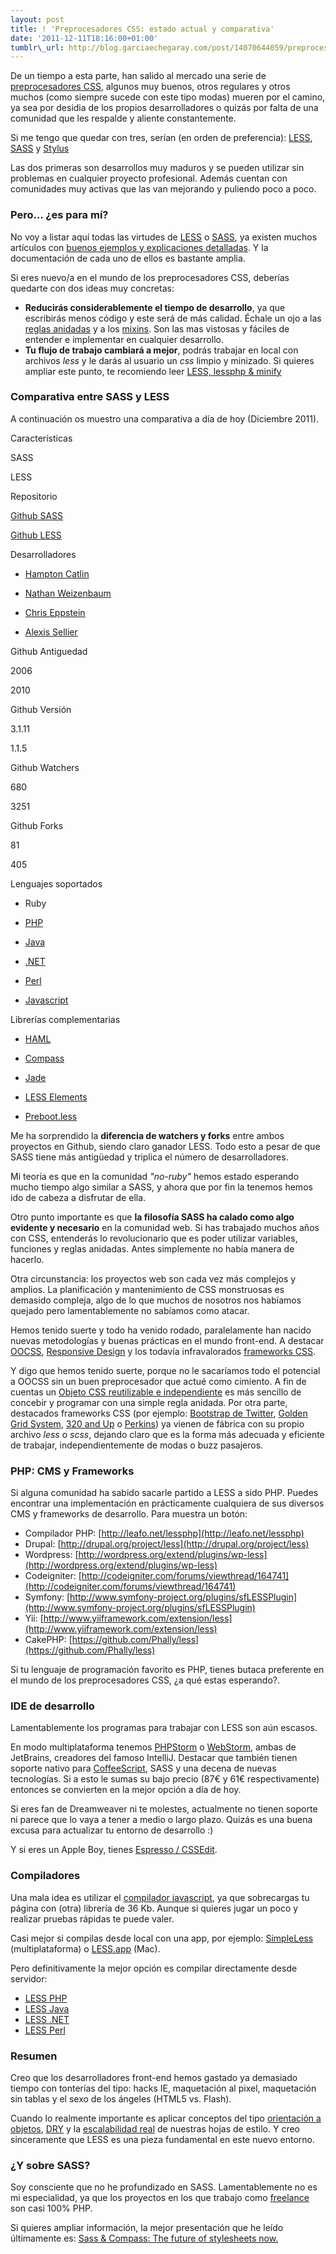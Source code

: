 ```yaml
--- 
layout: post 
title: ! 'Preprocesadores CSS: estado actual y comparativa' 
date: '2011-12-11T18:16:00+01:00' 
tumblr\_url: http://blog.garciaechegaray.com/post/14070644059/preprocesadores-css-estado-actual-y-comparativa
---
```


De un tiempo a esta parte, han salido al mercado una serie de
[preprocesadores
CSS](https://www.google.com/search?q=CSS+Preprocessor/), algunos muy
buenos, otros regulares y otros muchos (como siempre sucede con este
tipo modas) mueren por el camino, ya sea por desidia de los propios
desarrolladores o quizás por falta de una comunidad que les respalde y
aliente constantemente.

Si me tengo que quedar con tres, serían (en orden de preferencia):
[LESS](http://lesscss.org/), [SASS](http://sass-lang.com/) y
[Stylus](http://learnboost.github.com/stylus/)

Las dos primeras son desarrollos muy maduros y se pueden utilizar sin
problemas en cualquier proyecto profesional. Además cuentan con
comunidades muy activas que las van mejorando y puliendo poco a poco.

### Pero… ¿es para mí?

No voy a listar aquí todas las virtudes de [LESS](http://lesscss.org/) o
[SASS](http://sass-lang.com/), ya existen muchos artículos con [buenos
ejemplos y explicaciones
detalladas](http://coding.smashingmagazine.com/2011/09/09/an-introduction-to-less-and-comparison-to-sass "An Introduction To LESS, And Comparison To Sass").
Y la documentación de cada uno de ellos es bastante amplia.

Si eres nuevo/a en el mundo de los preprocesadores CSS, deberías
quedarte con dos ideas muy concretas:

-   **Reducirás considerablemente el tiempo de desarrollo**, ya que
    escribirás menos código y este será de más calidad. Échale un ojo a
    las [reglas anidadas](http://lesscss.org/#-nested-rules) y a los
    [mixins](http://lesscss.org/#-mixins). Son las mas vistosas y
    fáciles de entender e implementar en cualquier desarrollo.
-   **Tu flujo de trabajo cambiará a mejor**, podrás trabajar en local
    con archivos *less* y le darás al usuario un *css* limpio y
    minizado. Si quieres ampliar este punto, te recomiendo leer [LESS,
    lessphp &
    minify](http://brunogarciaechegaray.tumblr.com/2011/12/07/less-lessphp-minify.html)

### Comparativa entre SASS y LESS

A continuación os muestro una comparativa a día de hoy (Diciembre 2011).

Características

SASS

LESS

Repositorio

[Github SASS](https://github.com/nex3/sass)

[Github LESS](https://github.com/cloudhead/less.js)

Desarrolladores

-   [Hampton Catlin](http://www.twitter.com/hcatlin)
-   [Nathan Weizenbaum](https://twitter.com/#!/nex3)
-   [Chris Eppstein](https://twitter.com/#!/chriseppstein)

-   [Alexis Sellier](http://twitter.com/cloudhead)

Github Antiguedad

2006

2010

Github Versión

3.1.11

1.1.5

Github Watchers

680

3251

Github Forks

81

405

Lenguajes soportados

-   Ruby

-   [PHP](http://leafo.net/lessphp/)
-   [Java](https://github.com/asual/lesscss-servlet)
-   [.NET](http://www.dotlesscss.org)
-   [Perl](http://search.cpan.org/~drinchev/CSS-LESSp-0.86/lib/CSS/LESSp.pm)
-   [Javascript](https://github.com/cloudhead/less.js)

Librerías complementarias

-   [HAML](http://haml-lang.com/)
-   [Compass](http://compass-style.org/)

-   [Jade](http://jade-lang.com/)
-   [LESS Elements](http://lesselements.com/)
-   [Preboot.less](http://markdotto.com/bootstrap/)

Me ha sorprendido la **diferencia de watchers y forks** entre ambos
proyectos en Github, siendo claro ganador LESS. Todo esto a pesar de que
SASS tiene más antigüedad y triplica el número de desarrolladores.

Mi teoría es que en la comunidad *"no-ruby"* hemos estado esperando
mucho tiempo algo similar a SASS, y ahora que por fin la tenemos hemos
ido de cabeza a disfrutar de ella.

Otro punto importante es que **la filosofía SASS ha calado como algo
evidente y necesario** en la comunidad web. Si has trabajado muchos años
con CSS, entenderás lo revolucionario que es poder utilizar variables,
funciones y reglas anidadas. Antes simplemente no había manera de
hacerlo.

Otra circunstancia: los proyectos web son cada vez más complejos y
amplios. La planificación y mantenimiento de CSS monstruosas es demasido
compleja, algo de lo que muchos de nosotros nos habíamos quejado pero
lamentablemente no sabíamos como atacar.

Hemos tenido suerte y todo ha venido rodado, paralelamente han nacido
nuevas metodologías y buenas prácticas en el mundo front-end. A destacar
[OOCSS](http://es.scribd.com/doc/60772875/OOCSS-Version-anotada-janogarcia),
[Responsive
Design](http://www.alistapart.com/articles/responsive-web-design/) y los
todavía infravalorados [frameworks
CSS](http://speckyboy.com/2011/11/17/15-responsive-css-frameworks-worth-considering/).

Y digo que hemos tenido suerte, porque no le sacaríamos todo el
potencial a OOCSS sin un buen preprocesador que actué como cimiento. A
fin de cuentas un [Objeto CSS reutilizable e
independiente](https://github.com/stubbornella/oocss/wiki) es más
sencillo de concebir y programar con una simple regla anidada. Por otra
parte, destacados frameworks CSS (por ejemplo: [Bootstrap de
Twitter](http://twitter.github.com/bootstrap/), [Golden Grid
System](http://goldengridsystem.com/), [320 and
Up](http://stuffandnonsense.co.uk/projects/320andup/) o
[Perkins](http://p.erkins.com/)) ya vienen de fábrica con su propio
archivo *less* o *scss*, dejando claro que es la forma más adecuada y
eficiente de trabajar, independientemente de modas o buzz pasajeros.

### PHP: CMS y Frameworks

Si alguna comunidad ha sabido sacarle partido a LESS a sido PHP. Puedes
encontrar una implementación en prácticamente cualquiera de sus diversos
CMS y frameworks de desarrollo. Para muestra un botón:

-   Compilador PHP:
    [](http://leafo.net/lessphp/)[http://leafo.net/lessphp](http://leafo.net/lessphp)
-   Drupal:
    [](http://drupal.org/project/less)[http://drupal.org/project/less](http://drupal.org/project/less)
-   Wordpress:
    [](http://wordpress.org/extend/plugins/wp-less)[http://wordpress.org/extend/plugins/wp-less](http://wordpress.org/extend/plugins/wp-less)
-   Codeigniter:
    [](http://codeigniter.com/forums/viewthread/164741)[http://codeigniter.com/forums/viewthread/164741](http://codeigniter.com/forums/viewthread/164741)
-   Symfony:
    [](http://www.symfony-project.org/plugins/sfLESSPlugin)[http://www.symfony-project.org/plugins/sfLESSPlugin](http://www.symfony-project.org/plugins/sfLESSPlugin)
-   Yii:
    [](http://www.yiiframework.com/extension/less)[http://www.yiiframework.com/extension/less](http://www.yiiframework.com/extension/less)
-   CakePHP:
    [](https://github.com/Phally/less)[https://github.com/Phally/less](https://github.com/Phally/less)

Si tu lenguaje de programación favorito es PHP, tienes butaca preferente
en el mundo de los preprocesadores CSS, ¿a qué estas esperando?.

### IDE de desarrollo

Lamentablemente los programas para trabajar con LESS son aún escasos.

En modo multiplataforma tenemos
[PHPStorm](http://www.jetbrains.com/phpstorm/) o
[WebStorm](http://www.jetbrains.com/webstorm/), ambas de JetBrains,
creadores del famoso IntelliJ. Destacar que también tienen soporte
nativo para [CoffeeScript](http://jashkenas.github.com/coffee-script),
SASS y una decena de nuevas tecnologías. Si a esto le sumas su bajo
precio (87€ y 61€ respectivamente) entonces se convierten en la mejor
opción a día de hoy.

Si eres fan de Dreamweaver ni te molestes, actualmente no tienen soporte
ni parece que lo vaya a tener a medio o largo plazo. Quizás es una buena
excusa para actualizar tu entorno de desarrollo :)

Y si eres un Apple Boy, tienes [Espresso /
CSSEdit](http://macrabbit.com/espresso).

### Compiladores

Una mala idea es utilizar el [compilador
javascript](https://github.com/cloudhead/less.js), ya que sobrecargas tu
página con (otra) librería de 36 Kb. Aunque si quieres jugar un poco y
realizar pruebas rápidas te puede valer.

Casi mejor si compilas desde local con una app, por ejemplo:
[SimpleLess](http://wearekiss.com/simpless) (multiplataforma) o
[LESS.app](http://incident57.com/less/) (Mac).

Pero definitivamente la mejor opción es compilar directamente desde
servidor:

-   [LESS PHP](http://leafo.net/lessphp/)
-   [LESS Java](https://github.com/asual/lesscss-servlet)
-   [LESS .NET](http://www.dotlesscss.org)
-   [LESS
    Perl](http://search.cpan.org/~drinchev/CSS-LESSp-0.86/lib/CSS/LESSp.pm)

### Resumen

Creo que los desarrolladores front-end hemos gastado ya demasiado tiempo
con tonterías del tipo: hacks IE, maquetación al pixel, maquetación sin
tablas y el sexo de los ángeles (HTML5 vs. Flash).

Cuando lo realmente importante es aplicar conceptos del tipo
[orientación a
objetos](http://www.slideshare.net/stubbornella/object-oriented-css),
[DRY](http://coding.smashingmagazine.com/2011/11/07/the-future-of-css-embracing-the-machine/)
y la [escalabilidad
real](http://37signals.com/svn/posts/3003-css-taking-control-of-the-cascade)
de nuestras hojas de estilo. Y creo sinceramente que LESS es una pieza
fundamental en este nuevo entorno.

### ¿Y sobre SASS?

Soy consciente que no he profundizado en SASS. Lamentablemente no es mi
especialidad, ya que los proyectos en los que trabajo como
[freelance](http://bruno.garciaechegaray.com/) son casi 100% PHP.

Si quieres ampliar información, la mejor presentación que he leído
últimamente es: [Sass & Compass: The future of stylesheets
now.](http://speakerdeck.com/u/imathis/p/sass-compass-the-future-of-stylesheets-now)
